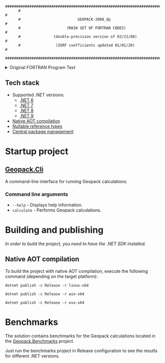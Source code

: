 
          ##########################################################################
          #                                                                        #
          #                          GEOPACK-2008_dp                               #
          #                     (MAIN SET OF FORTRAN CODES)                        #
          #               (double-precision version of 03/21/08)                   #
          #                (IGRF coefficients updated 01/01/20)                    #
          ##########################################################################
<details>
<summary>Original FORTRAN Program Text</summary>

This collection of subroutines is a result of several upgrades of the original package
written by N. A. Tsyganenko in 1978-1979.

PREFATORY NOTE TO THE VERSION OF FEBRUARY 4, 2008:

To avoid inappropriate use of obsolete subroutines from earlier versions, a suffix 08 was
added to the name of each subroutine in this release.

A possibility has been added in this version to calculate vector components in the
"Geocentric Solar Wind" (GSW) coordinate system, which, to our knowledge, was first
introduced by Hones et al., Planet. Space Sci., v.34, p.889, 1986 (aka GSWM, see Appendix,
Tsyganenko et al., JGRA, v.103(A4), p.6827, 1998). The GSW system is analogous to the
standard GSM, except that its X-axis is antiparallel to the currently observed solar wind
flow vector, rather than aligned with the Earth-Sun line. The orientation of axes in the
GSW system can be uniquely defined by specifying three components (VGSEX,VGSEY,VGSEZ) of
the solar wind velocity, and in the case of a strictly radial anti-sunward flow (VGSEY=
VGSEZ=0) the GSW system becomes identical to the standard GSM, which fact was used here
to minimize the number of subroutines in the package. To that end, instead of the special
case of the GSM coordinates, this version uses a more general GSW system, and three more
input parameters are added in the subroutine RECALC_08, the observed values (VGSEX,VGSEY,
VGSEZ) of the solar wind velocity. Invoking RECALC_08 with VGSEY=VGSEZ=0 restores the
standard (sunward) orientation of the X axis, which allows one to easily convert vectors
between GSW and GSM, as well as to/from other standard and commonly used systems. For more
details, see the documentation file GEOPACK-2008.DOC.

Another modification allows users to have more control over the procedure of field line
mapping using the subroutine TRACE_08. To that end, three new input parameters were added
in that subroutine, allowing one to set (i) an upper limit, DSMAX, on the automatically
adjusted step size, (ii) a permissible step error, ERR, and (iii) maximal length, LMAX,
of arrays where field line point coordinates are stored. Minor changes were also made in
the tracing subroutine, to make it more compact and easier for understanding, and to
prevent the algorithm from making uncontrollable large number of multiple loops in some
cases with plasmoid-like field structures.

One more subroutine, named GEODGEO_08, was added to the package, allowing one to convert
geodetic coordinates of a point in space (altitude above the Earth's WGS84 ellipsoid and
geodetic latitude) to geocentric radial distance and colatitude, and vice versa.

For a complete list of modifications made earlier in previous versions, see the
documentation file GEOPACK-2008.DOC.

</details>

## Tech stack
- Supported .NET versions:
  - [.NET 6](https://dotnet.microsoft.com/en-us/download/dotnet/6.0)
  - [.NET 7](https://dotnet.microsoft.com/en-us/download/dotnet/7.0)
  - [.NET 8](https://dotnet.microsoft.com/en-us/download/dotnet/8.0)
  - [.NET 9](https://dotnet.microsoft.com/en-us/download/dotnet/9.0)
- [Native AOT compilation](https://learn.microsoft.com/en-us/dotnet/core/deploying/native-aot/)
- [Nullable reference types](https://learn.microsoft.com/en-us/dotnet/csharp/nullable-references)
- [Central package management](https://learn.microsoft.com/en-us/nuget/consume-packages/central-package-management)

# Startup project

## [Geopack.Cli](src/Geopack.Cli/)
A command-line interface for running Geopack calculations.

### Command line arguments
- `--help` - Displays help information.
- `calculate` - Performs Geopack calculations.

# Building and publishing
_In order to build the project, you need to have the .NET SDK installed._

## Native AOT compilation
To build the project with native AOT compilation, execute the following command (depending on the target platform):

```shell
dotnet publish -c Release -r linux-x64
```
```shell
dotnet publish -c Release -r win-x64
```
```shell
dotnet publish -c Release -r osx-x64
```

# Benchmarks
The solution contains benchmarks for the Geopack calculations located in the [Geopack.Benchmarks](benchmarks/AuroraScienceHub.Geopack.Benchmarks/) project.

Just run the benchmarks project in Release configuration to see the results for different .NET versions.
